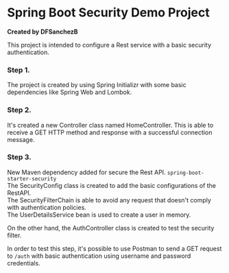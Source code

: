 # Spring Boot Security Demo Project
**Created by DFSanchezB**

This project is intended to configure a Rest service with a basic security authentication.

### Step 1.
The project is created by using Spring Initializr with some basic dependencies like Spring Web and Lombok.

### Step 2.
It's created a new Controller class named HomeController. This is able to receive a GET HTTP method and response with a 
successful connection message.

### Step 3.
New Maven dependency added for secure the Rest API. `spring-boot-starter-security`  
The SecurityConfig class is created to add the basic configurations of the RestAPI.  
The SecurityFilterChain is able to avoid any request that doesn't comply with authentication policies.  
The UserDetailsService bean is used to create a user in memory.  

On the other hand, the AuthController class is created to test the security filter.

In order to test this step, it's possible to use Postman to send a GET request to `/auth` with basic authentication 
using username and password credentials. 